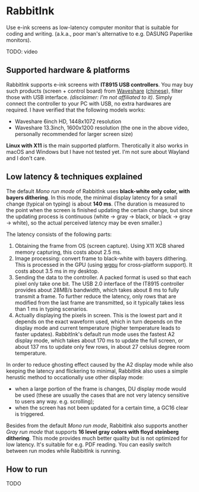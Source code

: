 # RabbitInk

Use e-ink screens as low-latency computer monitor that is suitable for coding and writing.
(a.k.a., poor man's alternative to e.g. DASUNG Paperlike monitors).

TODO: video

## Supported hardware & platforms

RabbitInk supports e-ink screens with **IT8915 USB controllers**.
You may buy such products (screen + control board) from [Waveshare](https://www.waveshare.com/product/displays/e-paper.htm)
([chinese](https://www.waveshare.net/list.html?cat=288&sid=MjU5&sid2=NTU=&pno=1)), filter those with USB interface.
*(disclaimer: I'm not affiliated to it)*.
Simply connect the controller to your PC with USB, no extra hardwares are required.
I have verified that the following models works:

- Waveshare 6inch HD, 1448x1072 resolution
- Waveshare 13.3inch, 1600x1200 resolution (the one in the above video, personally recommended for larger screen size)

**Linux with X11** is the main supported platform. Therotically it also works in macOS and Windows but I have not tested yet.
I'm not sure about Wayland and I don't care.

## Low latency & techniques explained

The default *Mono run mode* of RabbitInk uses **black-white only color, with bayers dithering**.
In this mode, the minimal display latency for a small change (typical on typing) is about **140 ms**.
(The duration is measured to the point when the screen is finished updating the certain change,
but since the updating process is continuous (white -> gray -> black, or black -> gray -> white),
so the actual perceived latency may be even smaller.)

The latency consists of the following parts:

1. Obtaining the frame from OS (screen capture). Using X11 XCB shared memory capturing, this costs about 2.5 ms.
2. Image processing: convert frame to black-white with bayers dithering. This is processed in the GPU
(using [wgpu](https://github.com/gfx-rs/wgpu) for cross-platform support). It costs about 3.5 ms in my desktop.
3. Sending the data to the controller. A packed format is used so that each pixel only take one bit.
The USB 2.0 interface of the IT8915 controller provides about 28MB/s bandwidth, which takes about 8 ms to fully
transmit a frame. To further reduce the latency, only rows that are modified from the last frame are transmitted,
so it typically takes less than 1 ms in typing scenarios.
4. Actually displaying the pixels in screen. This is the lowest part and it depends on the exact waveform used,
which in turn depends on the display mode and current temperature (higher temperature leads to faster updates).
RabbitInk's default run mode uses the fastest A2 display mode, which takes about 170 ms to update the full screen,
or about 137 ms to update only few rows, in about 27 celsius degree room temperature.

In order to reduce ghosting effect caused by the A2 display mode while also keeping the latency
and flickering to minimal, RabbitInk also uses a simple herustic method
to occationally use other display mode:

- when a large portion of the frame is changes, DU display mode would be
used (these are usually the cases that are not very latency sensitive to users any way. e.g. scrolling);
- when the screen has not been updated for a certain time, a GC16 clear is triggered.


Besides from the default *Mono run mode*, RabbitInk also supports another *Gray run mode* that supports
**16 level gray colors with floyd steinberg dithering**. This mode provides much better quality but is not optimized
for low latency. It's suitable for e.g. PDF reading. You can easily switch between run modes while RabbitInk is running.


## How to run

TODO

### 
